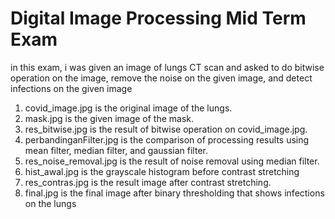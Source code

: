 # Digital Image Processing Mid Term Exam

in this exam, i was given an image of lungs CT scan and asked to do bitwise operation on the image, remove the noise on the given image, and detect infections on the given image

1. covid_image.jpg is the original image of the lungs.
2. mask.jpg is the given image of the mask.
3. res_bitwise.jpg is the result of bitwise operation on covid_image.jpg.
4. perbandinganFilter.jpg is the comparison of processing results using mean filter, median filter, and gaussian filter.
5. res_noise_removal.jpg is the result of noise removal using median filter.
6. hist_awal.jpg is the grayscale histogram before contrast stretching
7. res_contras.jpg is the result image after contrast stretching.
8. final.jpg is the final image after binary thresholding that shows infections on the lungs
